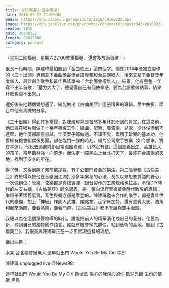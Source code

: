 ```yaml
---
title: 專訪陳建瑋+空中現場！
date: 2016-03-22 21:00:00
media: https://one.xiaoyuu.ga/music543/2016/20160322.mp3
image: https://cdn.jsdelivr.net/gh/coxmos/cdn@master/music543/20160322.jpg
season: 2016
guid: 20160322
length: 82612000
category: podcast
---
```


（星期二剛播過，星期六22:00會重播喔，還會多放兩首歌！）

很長一段時間，陳建瑋最怕聽到「金曲歌王」這四個字。他在2014年憑獨立製作的《三十出頭》專輯拿下金曲獎最佳台語專輯和台語演唱人，後來又拿下金音獎年度新人、最佳創作歌手和最佳民謠單曲「台北哪會攏無人」。結果，他有整整一年寫不出半首歌：「壓力太大了，總覺得自己有個使命感，要為台語歌做點事，結果什麼也寫不出來。」

還好後來他轉個彎想通了，纔能做出《古倫美亞》這張精采的專輯。箇中曲折，節目中他有真誠的分享。

《三十出頭》得到許多掌聲，對陳建瑋算是苦熬多年終於盼到的肯定。在這之前，他已經在唱片圈做了十幾年幕後工作：編曲、配樂、廣告歌、兒歌，從林俊傑到巧連智，他什麼都願意嘗試，什麼案子都做過。不知不覺，累積了紮實的基本功。他曾經有機會組偶像男團，卻在臨門一腳的時刻，唱片公司撤手放棄（如今想來，實在幸運）。他也去過選秀節目當踢館嘉賓，仍然沒有紅。這個嘉義出生、高雄長大的孩子，當年聽林強「向前走」而決定一腔熱血上台北打天下，最終在台語歌的天地，找到了安身的所在。

得了獎，又得到陳子鴻前輩提拔，有了公部門資金的挹注，第二張專輯《古倫美亞》終於得以把他在音樂圈江湖打滾多年累積的心法、長久以來想要實踐的野心，一次做到位：管樂、弦樂都是真槍實彈，錄音製作的工業規格也拉高，不復DIY時代的左支右絀。《古倫美亞》顧名思義，是一張向流行音樂黃金時代致敬的專輯：樂風帶著懷舊氣質，音色與概念卻是摩登的。陳建瑋邀來合作的樂手，都是青壯世代的豪傑，加上「神級」作詞人武雄、謝銘祐、巫宇軒加持，還有嘉賓大支、浩角翔起來助陣，要看熱鬧，要看門道，《古倫美亞》都不會讓你空手而歸。

我總以為在這個眾聲喧嘩的時代，誰能把前人的精華消化成自己的養分，化舊為新，尋到自己的獨特創作語言，誰就有機會領先群倫，站到藝術的高地。聽到《古倫美亞》，我很高興陳建瑋正在一步步實現這樣的理想。

播出曲目：

水某
台北哪會攏無人
透早就出門
Would You Be My Girl
牛郎

陳建瑋 unplugged live @News98:

透早就出門
Would You Be My Girl
勸世歌
傷心的我傷心的你
歡迎光臨
生份的情歌
黑鳥
